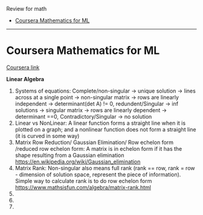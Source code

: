 Review for math <br/>

- [Coursera Mathematics for ML](#1)


---------------
<h1 id="1">Coursera Mathematics for ML</h1>

[Coursera link](https://www.coursera.org/specializations/mathematics-for-machine-learning-and-data-science)

**Linear Algebra**
1. Systems of equations: Complete/non-singular -> unique solution -> lines across at a single point -> non-singular matrix -> rows are linearly independent -> determinant(det A) != 0,  redundent/Singular -> inf solutions -> singular matrix -> rows are linearly dependent -> determinant ==0, Contradictory/Singular -> no solution</br>
2. Linear vs NonLinear: A linear function forms a straight line when it is plotted on a graph; and a nonlinear function does not form a straight line (it is curved in some way)</br>
3. Matrix Row Reduction/ Gaussian Elimination/ Row echelon form /reduced row echelon form: A matrix is in echelon form if it has the shape resulting from a Gaussian elimination https://en.wikipedia.org/wiki/Gaussian_elimination</br>
4. Matrix Rank: Non-singular also means full rank (rank == row, rank = row - dimension of solution space, represent the piece of information). Simple way to calculate rank is to do row echelon form https://www.mathsisfun.com/algebra/matrix-rank.html </br>
5. 
6. </br>
7. 
